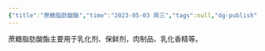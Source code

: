 ```yaml
---
{"title":"蔗糖脂肪酸酯","time":"2023-05-03 周三","tags":null,"dg-publish":true,"permalink":"/300 评价/Z 配料详解/蔗糖脂肪酸酯/","dgPassFrontmatter":true,"created":"2024-01-25T18:45:04.000+08:00","updated":"2024-01-25T18:45:04.000+08:00"}
---
```



蔗糖脂肪酸酯主要用于乳化剂、保鲜剂，肉制品、乳化香精等。